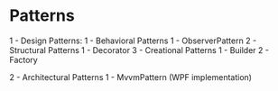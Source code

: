 # Patterns
1 - Design Patterns:
	1 - Behavioral Patterns
		1 - ObserverPattern
	2 - Structural Patterns
		1 - Decorator
	3 - Creational Patterns
		1 - Builder
		2 - Factory

2 - Architectural Patterns
	1 - MvvmPattern (WPF implementation)
